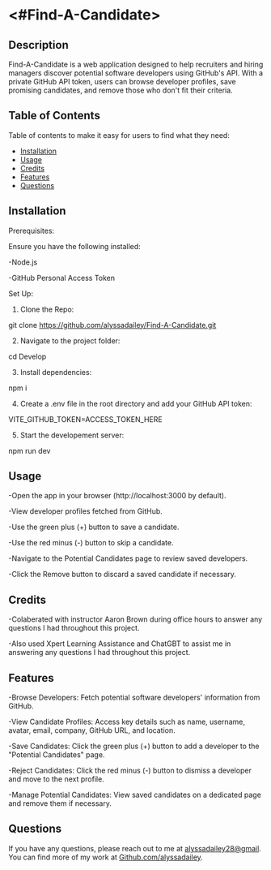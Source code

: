 # <#Find-A-Candidate>

## Description

Find-A-Candidate is a web application designed to help recruiters and hiring managers discover potential software developers using GitHub's API. With a private GitHub API token, users can browse developer profiles, save promising candidates, and remove those who don't fit their criteria.

## Table of Contents

Table of contents to make it easy for users to find what they need:

- [Installation](#installation)
- [Usage](#usage)
- [Credits](#credits)
- [Features](#features)
- [Questions](#questions)

## Installation

Prerequisites:

Ensure you have the following installed:

-Node.js

-GitHub Personal Access Token

Set Up:

1. Clone the Repo: 

git clone https://github.com/alyssadailey/Find-A-Candidate.git

2. Navigate to the project folder:

cd Develop

3. Install dependencies:

npm i

4. Create a .env file in the root directory and add your GitHub API token:

VITE_GITHUB_TOKEN=ACCESS_TOKEN_HERE

5. Start the developement server:

npm run dev

## Usage

-Open the app in your browser (http://localhost:3000 by default).

-View developer profiles fetched from GitHub.

-Use the green plus (+) button to save a candidate.

-Use the red minus (-) button to skip a candidate.

-Navigate to the Potential Candidates page to review saved developers.

-Click the Remove button to discard a saved candidate if necessary.

## Credits

-Colaberated with instructor Aaron Brown during office hours to answer any questions I had throughout this project.

-Also used Xpert Learning Assistance and ChatGBT to assist me in answering any questions I had throughout this project.

## Features

-Browse Developers: Fetch potential software developers' information from GitHub.

-View Candidate Profiles: Access key details such as name, username, avatar, email, company, GitHub URL, and location.

-Save Candidates: Click the green plus (+) button to add a developer to the "Potential Candidates" page.

-Reject Candidates: Click the red minus (-) button to dismiss a developer and move to the next profile.

-Manage Potential Candidates: View saved candidates on a dedicated page and remove them if necessary.

## Questions

If you have any questions, please reach out to me at [alyssadailey28@gmail](mailto:alyssadailey28@gmail).
You can find more of my work at [Github.com/alyssadailey](https://github.com/Github.com/alyssadailey).

